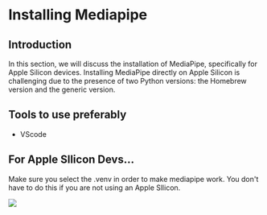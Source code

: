 # Installing Mediapipe

## Introduction

In this section, we will discuss the installation of MediaPipe, specifically for Apple Silicon devices. Installing MediaPipe directly on Apple Silicon is challenging due to the presence of two Python versions: the Homebrew version and the generic version.


## Tools to use preferably

- VScode


## For Apple Sllicon Devs...

Make sure you select the .venv in order to make mediapipe work. You don't have to do this if you are not using an Apple Sllicon.

<img src="Screenshot 2025-01-12 at 1.56.37 PM.png">